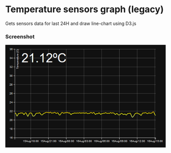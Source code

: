 # Temperature sensors graph (legacy)

Gets sensors data for last 24H and draw line-chart using D3.js

### Screenshot
![screenshot here](/screenshots/screenshot.png)